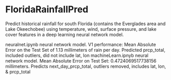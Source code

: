# FloridaRainfallPred
Predict historical rainfall for south Florida (contains the Everglades area and Lake Okeechobee)
using temperature, wind, surface pressure, and lake cover features in a deep learning neural network model.

neuralnet.ipynb neural network model. V1 performance: Mean Absolute Error on the Test Set of 1.13 millimeters of rain per day. Predicted prcp_total, included outliers, did not include lat, lon
machineLearn.ipnyb neural network model. Mean Absolute Error on Test Set: 0.4724069517738156 millimeters. Predicts next_day_prcp_total, outliers removed, includes lat, lon, & prcp_total
